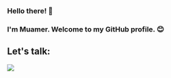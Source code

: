 ### Hello there! 👋 
### I'm Muamer. Welcome to my GitHub profile. 😊

## Let's talk:

<img src="https://camo.githubusercontent.com/463d1be5e6751341e8e08904c2d9a2509738a64a7481e395f1d7be317add9af9/68747470733a2f2f696d672e736869656c64732e696f2f747769747465722f666f6c6c6f772f4d75616d657253656c6a756261633f7374796c653d736f6369616c">
<!--
**MSeljubac/MSeljubac** is a ✨ _special_ ✨ repository because its `README.md` (this file) appears on your GitHub profile.

Here are some ideas to get you started:

- 🔭 I’m currently working on ...
- 🌱 I’m currently learning ...
- 👯 I’m looking to collaborate on ...
- 🤔 I’m looking for help with ...
- 💬 Ask me about ...
- 📫 How to reach me: ...
- 😄 Pronouns: ...
- ⚡ Fun fact: ...
-->
